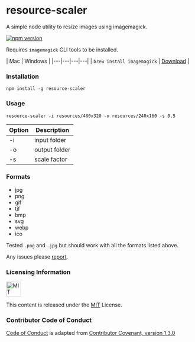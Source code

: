 # resource-scaler
A simple node utility to resize images using imagemagick.

[![npm version](https://badge.fury.io/js/resource-scaler.svg)](https://badge.fury.io/js/resource-scaler)

Requires `imagemagick` CLI tools to be installed.

| Mac | Windows |
|---|---|---|---|
| `brew install imagemagick` | [Download](http://www.imagemagick.org/script/binary-releases.php#windows) |

### Installation

`npm install -g resource-scaler`

### Usage

`resource-scaler -i resources/480x320 -o resources/240x160 -s 0.5`

| Option | Description  |
|--------|--------------|
| -i     | input folder |
| -o     | output folder|
| -s     | scale factor |

### Formats

- jpg
- png
- gif
- tif
- bmp
- svg
- webp
- ico

Tested `.png` and `.jpg` but should work with all the formats listed above.

Any issues please [report](https://github.com/adireddy/resource-scaler/issues/new).

### Licensing Information

<a rel="license" href="http://opensource.org/licenses/MIT">
<img alt="MIT license" height="40" src="http://upload.wikimedia.org/wikipedia/commons/c/c3/License_icon-mit.svg" /></a>

This content is released under the [MIT](http://opensource.org/licenses/MIT) License.

### Contributor Code of Conduct

[Code of Conduct](https://github.com/CoralineAda/contributor_covenant) is adapted from [Contributor Covenant, version 1.3.0](http://contributor-covenant.org/version/1/3/0/)

